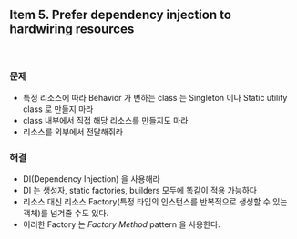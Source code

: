 ## Item 5. Prefer dependency injection to hardwiring resources
<br/>

### 문제
- 특정 리소스에 따라 Behavior 가 변하는 class 는 Singleton 이나 Static utility class 로 만들지 마라
- class 내부에서 직접 해당 리소스를 만들지도 마라
- 리소스를 외부에서 전달해줘라

### 해결
- DI(Dependency Injection) 을 사용해라
- DI 는 생성자, static factories, builders 모두에 똑같이 적용 가능하다
- 리소스 대신 리소스 Factory(특정 타입의 인스턴스를 반복적으로 생성할 수 있는 객체)를 넘겨줄 수도 있다.
- 이러한 Factory 는 *Factory Method* pattern 을 사용한다.
